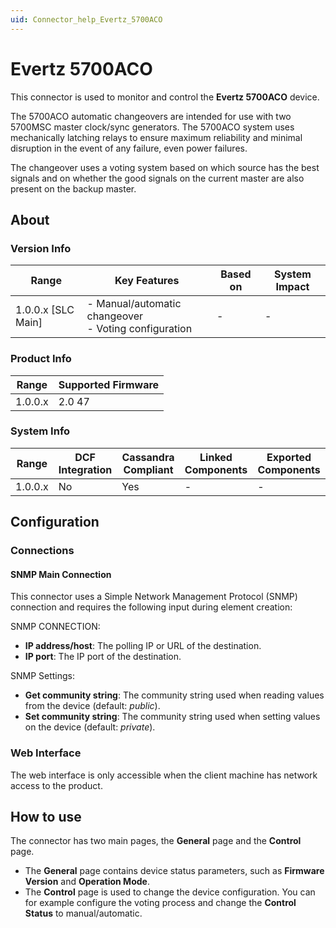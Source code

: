 ```yaml
---
uid: Connector_help_Evertz_5700ACO
---
```


# Evertz 5700ACO

This connector is used to monitor and control the **Evertz 5700ACO** device.

The 5700ACO automatic changeovers are intended for use with two 5700MSC master clock/sync generators. The 5700ACO system uses mechanically latching relays to ensure maximum reliability and minimal disruption in the event of any failure, even power failures.

The changeover uses a voting system based on which source has the best signals and on whether the good signals on the current master are also present on the backup master.

## About

### Version Info

| Range              | Key Features                                             | Based on | System Impact |
|--------------------|----------------------------------------------------------|----------|---------------|
| 1.0.0.x [SLC Main] | - Manual/automatic changeover <br>- Voting configuration | -        | -             |

### Product Info

| Range     | Supported Firmware     |
|-----------|------------------------|
| 1.0.0.x   | 2.0 47                 |

### System Info

| Range     | DCF Integration     | Cassandra Compliant     | Linked Components     | Exported Components     |
|-----------|---------------------|-------------------------|-----------------------|-------------------------|
| 1.0.0.x   | No                  | Yes                     | -                     | -                       |

## Configuration

### Connections

#### SNMP Main Connection

This connector uses a Simple Network Management Protocol (SNMP) connection and requires the following input during element creation:

SNMP CONNECTION:

- **IP address/host**: The polling IP or URL of the destination.
- **IP port**: The IP port of the destination.

SNMP Settings:

- **Get community string**: The community string used when reading values from the device (default: *public*).
- **Set community string**: The community string used when setting values on the device (default: *private*).

### Web Interface

The web interface is only accessible when the client machine has network access to the product.

## How to use

The connector has two main pages, the **General** page and the **Control** page.

- The **General** page contains device status parameters, such as **Firmware Version** and **Operation Mode**.
- The **Control** page is used to change the device configuration. You can for example configure the voting process and change the **Control Status** to manual/automatic.
